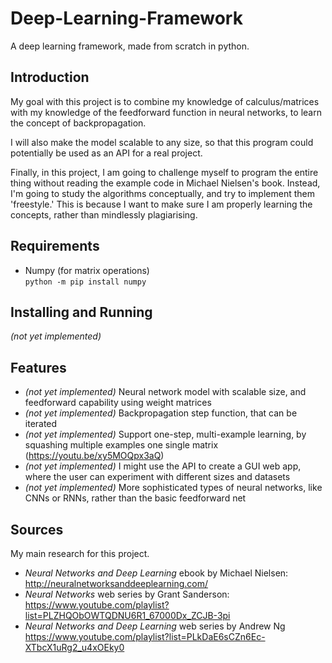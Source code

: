 
# Deep-Learning-Framework
A deep learning framework, made from scratch in python.

## Introduction

My goal with this project is to combine my knowledge of calculus/matrices with my knowledge of the feedforward function in neural networks, to learn the concept of backpropagation.

I will also make the model scalable to any size, so that this program could potentially be used as an API for a real project.

Finally, in this project, I am going to challenge myself to program the entire thing without reading the example code in Michael Nielsen's book. Instead, I'm going to study the algorithms conceptually, and try to implement them 'freestyle.' This is because I want to make sure I am properly learning the concepts, rather than mindlessly plagiarising.

## Requirements
 * Numpy (for matrix operations)  
```python -m pip install numpy```

## Installing and Running
*(not yet implemented)*

## Features
 * *(not yet implemented)* Neural network model with scalable size, and feedforward capability using weight matrices
 * *(not yet implemented)* Backpropagation step function, that can be iterated
 * *(not yet implemented)* Support one-step, multi-example learning, by squashing multiple examples one single matrix (https://youtu.be/xy5MOQpx3aQ)
 * *(not yet implemented)* I might use the API to create a GUI web app, where the user can experiment with different sizes and datasets
 * *(not yet implemented)* More sophisticated types of neural networks, like CNNs or RNNs, rather than the basic feedforward net

## Sources
My main research for this project.
 * *Neural Networks and Deep Learning* ebook by Michael Nielsen:  
http://neuralnetworksanddeeplearning.com/
 * *Neural Networks* web series by Grant Sanderson:  
https://www.youtube.com/playlist?list=PLZHQObOWTQDNU6R1_67000Dx_ZCJB-3pi
 * *Neural Networks and Deep Learning* web series by Andrew Ng  
https://www.youtube.com/playlist?list=PLkDaE6sCZn6Ec-XTbcX1uRg2_u4xOEky0
